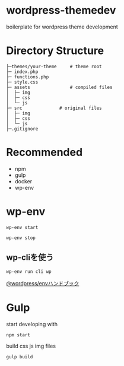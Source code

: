 # wordpress-themedev
boilerplate for wordpress theme development

# Directory Structure
```
├─themes/your-theme		# theme root     
├─ index.php
├─ functions.php
├─ style.css
├─ assets				# compiled files
│  ├─ img
│  ├─ css
│  └─ js
├─ src				# original files
│  ├─ img
│  ├─ css
│  └─ js
├─.gitignore
```

# Recommended
 - npm
 - gulp
 - docker
 - wp-env

# wp-env
```
wp-env start
```

```
wp-env stop
```

## wp-cliを使う

```
wp-env run cli wp 
```

[@wordpress/envハンドブック](https://ja.wordpress.org/team/handbook/block-editor/reference-guides/packages/packages-env/)

# Gulp

start developing with
```
npm start
```

build css js img files
```
gulp build
```
